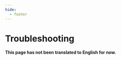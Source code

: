 ```yaml
---
hide:
  - footer
---
```

# Troubleshooting

#### This page has not been translated to English for now. 

